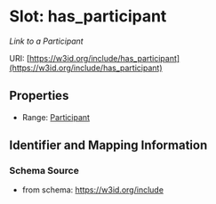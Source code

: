 # Slot: has_participant
_Link to a Participant_


URI: [https://w3id.org/include/has_participant](https://w3id.org/include/has_participant)



<!-- no inheritance hierarchy -->


## Properties

 * Range: [Participant](Participant.md)



## Identifier and Mapping Information







### Schema Source


* from schema: https://w3id.org/include



